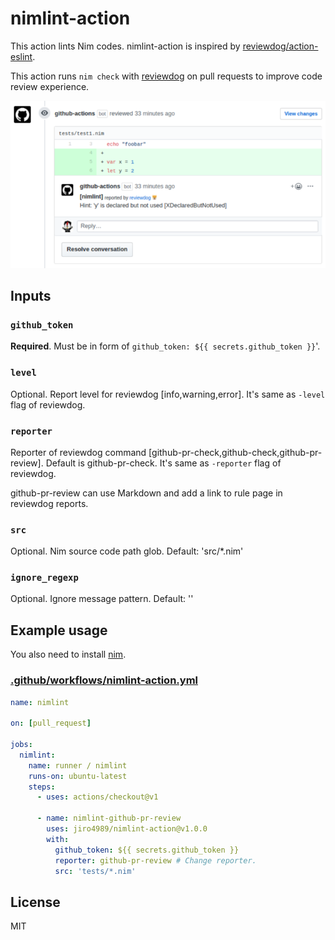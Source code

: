 # nimlint-action

This action lints Nim codes.
nimlint-action is inspired by [reviewdog/action-eslint](https://github.com/reviewdog/action-eslint).

This action runs `nim check` with
[reviewdog](https://github.com/reviewdog/reviewdog) on pull requests to improve
code review experience.

[![github-pr-review sample](./docs/nimlint.png)](https://github.com/jiro4989/nimlint-action/pull/5)

## Inputs

### `github_token`

**Required**. Must be in form of `github_token: ${{ secrets.github_token }}`'.

### `level`

Optional. Report level for reviewdog [info,warning,error].
It's same as `-level` flag of reviewdog.

### `reporter`

Reporter of reviewdog command [github-pr-check,github-check,github-pr-review].
Default is github-pr-check.
It's same as `-reporter` flag of reviewdog.

github-pr-review can use Markdown and add a link to rule page in reviewdog reports.

### `src`

Optional. Nim source code path glob. Default: 'src/*.nim'

### `ignore_regexp`

Optional. Ignore message pattern. Default: ''

## Example usage

You also need to install [nim](https://github.com/nim-lang/Nim).  
### [.github/workflows/nimlint-action.yml](.github/workflows/nimlint-action.yml)

```yml
name: nimlint

on: [pull_request]

jobs:
  nimlint:
    name: runner / nimlint
    runs-on: ubuntu-latest
    steps:
      - uses: actions/checkout@v1

      - name: nimlint-github-pr-review
        uses: jiro4989/nimlint-action@v1.0.0
        with:
          github_token: ${{ secrets.github_token }}
          reporter: github-pr-review # Change reporter.
          src: 'tests/*.nim'
```

## License

MIT
